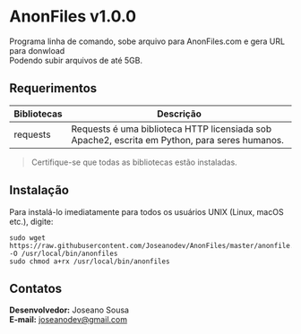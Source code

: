 # AnonFiles v1.0.0

Programa linha de comando, sobe arquivo para AnonFiles.com e gera URL para donwload  
Podendo subir arquivos de até 5GB.

## Requerimentos

| Bibliotecas | Descrição |
|-------------|-----------|
| requests | Requests é uma biblioteca HTTP licensiada sob Apache2, escrita em Python, para seres humanos. |

>Certifique-se que todas as bibliotecas estão instaladas.

## Instalação

Para instalá-lo imediatamente para todos os usuários UNIX (Linux, macOS etc.), digite:

	sudo wget https://raw.githubusercontent.com/Joseanodev/AnonFiles/master/anonfile.py -O /usr/local/bin/anonfiles
	sudo chmod a+rx /usr/local/bin/anonfiles

## Contatos

**Desenvolvedor:** Joseano Sousa  
**E-mail:** joseanodev@gmail.com  

